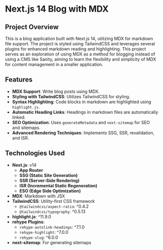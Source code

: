 # Next.js 14 Blog with MDX

## Project Overview

This is a blog application built with Next.js 14, utilizing MDX for markdown file support. The project is styled using TailwindCSS and leverages several plugins for enhanced markdown reading and highlighting. This project serves as an exploration of using MDX as a method for blogging instead of using a CMS like Sanity, aiming to learn the flexibility and simplicity of MDX for content management in a smaller application.

## Features

- **MDX Support**: Write blog posts using MDX.
- **Styling with TailwindCSS**: Utilizes TailwindCSS for styling.
- **Syntax Highlighting**: Code blocks in markdown are highlighted using `highlight.js`.
- **Automatic Heading Links**: Headings in markdown files are automatically linked.
- **SEO Optimization**: Uses `generateMetadata` and `next-sitemap` for SEO and sitemaps.
- **Advanced Rendering Techniques**: Implements SSG, SSR, revalidation, and ISR.

## Technologies Used

- **Next.js**: v14
  - **App Router**
  - **SSG (Static Site Generation)**
  - **SSR (Server-Side Rendering)**
  - **ISR (Incremental Static Regeneration)**
  - **ESO (Edge Side Optimization)**
- **MDX**: Markdown with JSX
- **TailwindCSS**: Utility-first CSS framework
  - `@tailwindcss/aspect-ratio`: ^0.4.2
  - `@tailwindcss/typography`: ^0.5.13
- **highlight.js**: ^11.9.0
- **rehype Plugins**:
  - `rehype-autolink-headings`: ^7.1.0
  - `rehype-highlight`: ^7.0.0
  - `rehype-slug`: ^6.0.0
- **next-sitemap**: For generating sitemaps
